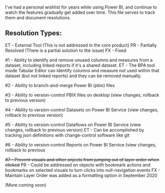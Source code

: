 I've had a personal wishlist for years while using Power BI, and continue to watch the features gradually get added over time.
This file serves to track them and document resolutions.

## Resolution Types:
ET - External Tool (This is not addressed in the core product)
PR - Partially Resolved (There is a partial solution to the issue)
FX - Fixed

#1 - Ability to identify and remove unused columns and measures from a dataset, including linked reports if it's a shared dataset.
  ET - The BPA tool inside Tabular Editor can identify columns and measure not used within that dataset (but not linked reports) and they can be removed manually.

#2 - Ability to branch-and-merge Power BI (pbix) files

#3 - Ability to version-control PBIX files on desktop (view changes, rollback to previous version)

#4 - Ability to version-control Datasets on Power BI Service (view changes, rollback to previous version)

#5 - Ability to version-control Dataflows on Power BI Service (view changes, rollback to previous version)
  ET - Can be accomplished by tracking json definitions with change-control software like git

#6 - Ability to version-control Reports on Power BI Service (view changes, rollback to previous 

~~#7 - Prevent visuals and other onjects from jumping out of layer order when clicked~~
  PR - Could be addressed on objects with bookmark actions and bookmarks on selected visuals to turn clicks into null-navigation events
  FX - Maintain Layer Order was added as a formatting option in September 2020


(More coming soon)
